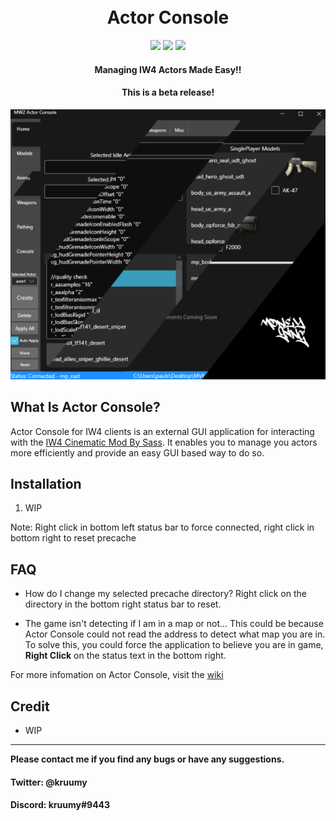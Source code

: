<h1 align="center">
  <br>
  Actor Console
  <br>
</h1>

<div align="center">
  <a href="https://github.com/kruumy/Actor-Console-iw4/releases"><img src="https://img.shields.io/github/v/release/kruumy/Actor-Console-iw4?label=Latest%20version&style=flat-square"></a>
  <a href="https://github.com/kruumy/Actor-Console-iw4/releases""><img src="https://img.shields.io/github/downloads/kruumy/Actor-Console-iw4/total"></a>
  <a href="https://paypal.me/JPauls281"><img src="https://img.shields.io/badge/Donate-Paypal-orange?style=flat-square"></a>
</div>

<h4 align="center">Managing IW4 Actors Made Easy!</a>!</h4>
<h4 align="center">This is a beta release</a>!</h4>

<div align="center">
  <a href="https://github.com/kruumy/Actor-Console-iw4/blob/main/preview.png">
    <img src="preview.png" alt="Preivew">
  </a>
</div>

## What Is Actor Console?

Actor Console for IW4 clients is an external GUI application for interacting with the [IW4 Cinematic Mod By Sass](https://github.com/sortileges/iw4cine). It enables you to manage you actors more efficiently and provide an easy GUI based way to do so.

## Installation

1. WIP
                                        
Note: Right click in bottom left status bar to force connected, right click in bottom right to reset precache

## FAQ

- How do I change my selected precache directory?
Right click on the directory in the bottom right status bar to reset.

- The game isn't detecting if I am in a map or not...
This could be because Actor Console could not read the address to detect what map you are in. To solve this, you could force the application to believe you are in game, **Right Click** on the status text in the bottom right.



For more infomation on Actor Console, visit the [wiki]()

## Credit

- WIP


---

**Please contact me if you find any bugs or have any suggestions.**
#### Twitter: @kruumy
#### Discord: kruumy#9443


